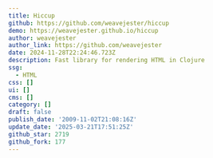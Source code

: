 ```yaml
---
title: Hiccup
github: https://github.com/weavejester/hiccup
demo: https://weavejester.github.io/hiccup
author: weavejester
author_link: https://github.com/weavejester
date: 2024-11-28T22:24:46.723Z
description: Fast library for rendering HTML in Clojure
ssg:
  - HTML
css: []
ui: []
cms: []
category: []
draft: false
publish_date: '2009-11-02T21:08:16Z'
update_date: '2025-03-21T17:51:25Z'
github_star: 2719
github_fork: 177
---
```

